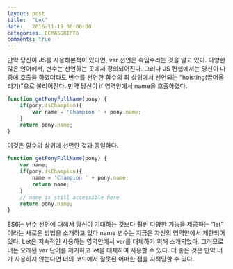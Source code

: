 ```yaml
---
layout: post
title:  "Let"
date:   2016-11-19 00:00:00
categories: ECMASCRIPT6
comments: true
---
```



만약 당신이 JS를 사용해본적이 있다면, var 선언은 속임수라는 것을 알고 있다. 다양한 많은 언어에서, 변수는 선언하는 곳에서 정의되어진다. 
그러나 JS 컨셉에서는 당신이 나중에 호출을 하였더라도 변수를 선언한 함수의 최 상위에서 선언되는 “hoisting(끌어올리기)”으로 불리어진다.
만약 당신이 if 영역안에서 name을 호출하였다.<br/>

```javascript
function getPonyFullName(pony) {
	if(pony.isChampion){
		var name = 'Champion ' + pony.name;
	}
	return pony.name;
}
```

이것은 함수의 상위에 선언한 것과 동일하다. <br/>

```javascript
function getPonyFullName(pony) {
	var name;
	if(pony.isChampion){
		name = 'Champion ' + pony.name;
		return name;
	}
	// name is still accessible here
	return pony.name;
}
```

ES6는 변수 선언에 대해서 당신이 기대하는 것보다 훨씬 다양한 기능을 제공하는 “let” 이라는 새로운 방법을 소개하고 있다
name 변수는 지금은 자신의 영역안에서 제한되어 있다. Let은 지속적인 사용하는 영역안에서 var를 대체하기 위해 소개되었다. 
그러므로 너는 오래된 var 단어를 제거하고 let을 대체하여 사용할 수 있다. 
더 좋은 것은 만약 너가 사용하지 않는다면 너의 코드에서 잘못된 어떠한 점을 지적당할 수 있다. 

